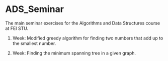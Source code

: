 # ADS_Seminar
The main seminar exercises for the Algorithms and Data Structures course at FEI STU.

1. Week: Modified greedy algorithm for finding two numbers that add up to the smallest number.

2. Week: Finding the minimum spanning tree in a given graph.
